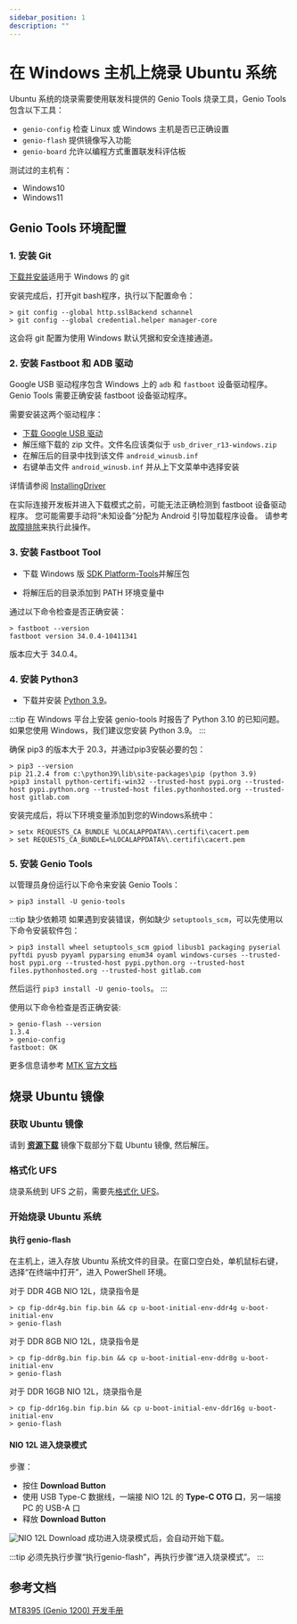 ```yaml
---
sidebar_position: 1
description: ""
---
```


# 在 Windows 主机上烧录 Ubuntu 系统

Ubuntu 系统的烧录需要使用联发科提供的 Genio Tools 烧录工具，Genio Tools 包含以下工具：

- `genio-config` 检查 Linux 或 Windows 主机是否已正确设置
- `genio-flash` 提供镜像写入功能
- `genio-board` 允许以编程方式重置联发科评估板

测试过的主机有：

- Windows10
- Windows11

## Genio Tools 环境配置

### 1. 安装 Git

[下载并安装](https://gitforwindows.org/)适用于 Windows 的 git

安装完成后，打开git bash程序，执行以下配置命令：

```
> git config --global http.sslBackend schannel
> git config --global credential.helper manager-core
```

这会将 git 配置为使用 Windows 默认凭据和安全连接通道。

### 2. 安装 Fastboot 和 ADB 驱动

Google USB 驱动程序包含 Windows 上的 `adb` 和 `fastboot` 设备驱动程序。Genio Tools 需要正确安装 fastboot 设备驱动程序。

需要安装这两个驱动程序：

- [下载 Google USB 驱动](https://developer.android.com/studio/run/win-usb)
- 解压缩下载的 zip 文件。文件名应该类似于 `usb_driver_r13-windows.zip`
- 在解压后的目录中找到该文件 `android_winusb.inf`
- 右键单击文件 `android_winusb.inf` 并从上下文菜单中选择安装

详情请参阅 [InstallingDriver](https://developer.android.com/studio/run/oem-usb#InstallingDriver)

在实际连接开发板并进入下载模式之前，可能无法正确检测到 fastboot 设备驱动程序。 您可能需要手动将“未知设备”分配为 Android 引导加载程序设备。 请参考[故障排除](https://mediatek.gitlab.io/aiot/doc/aiot-dev-guide/master/sw/yocto/get-started/flash/flash-troubleshoot-windows.html#missing-yocto-driver)来执行此操作。

### 3. 安装 Fastboot Tool

- 下载 Windows 版 [SDK Platform-Tools](https://developer.android.com/studio/releases/platform-tools)并解压包

- 将解压后的目录添加到 PATH 环境变量中

通过以下命令检查是否正确安装：

```
> fastboot --version
fastboot version 34.0.4-10411341
```

版本应大于 34.0.4。

### 4. 安装 Python3

- 下载并安装 [Python 3.9](https://www.python.org/downloads/release/python-3912/)。

:::tip
在 Windows 平台上安装 genio-tools 时报告了 Python 3.10 的已知问题。如果您使用 Windows，我们建议您安装 Python 3.9。
:::

确保 pip3 的版本大于 20.3，并通过pip3安裝必要的包：

```
> pip3 --version
pip 21.2.4 from c:\python39\lib\site-packages\pip (python 3.9)
>pip3 install python-certifi-win32 --trusted-host pypi.org --trusted-host pypi.python.org --trusted-host files.pythonhosted.org --trusted-host gitlab.com
```

安装完成后，将以下环境变量添加到您的Windows系统中：

```
> setx REQUESTS_CA_BUNDLE %LOCALAPPDATA%\.certifi\cacert.pem
> set REQUESTS_CA_BUNDLE=%LOCALAPPDATA%\.certifi\cacert.pem
```

### 5. 安装 Genio Tools

以管理员身份运行以下命令来安装 Genio Tools：

```
> pip3 install -U genio-tools
```

:::tip
缺少依赖项
如果遇到安装错误，例如缺少 `setuptools_scm`，可以先使用以下命令安装软件包：

```
> pip3 install wheel setuptools_scm gpiod libusb1 packaging pyserial pyftdi pyusb pyyaml pyparsing enum34 oyaml windows-curses --trusted-host pypi.org --trusted-host pypi.python.org --trusted-host files.pythonhosted.org --trusted-host gitlab.com
```

然后运行 `​​pip3 install -U genio-tools`。
:::

使用以下命令检查是否正确安装:

```
> genio-flash --version
1.3.4
> genio-config
fastboot: OK
```

更多信息请参考 [MTK 官方文档](https://mediatek.gitlab.io/aiot/doc/aiot-dev-guide/master/sw/yocto/get-started/env-setup/flash-env-windows.html#install-genio-tools)

## 烧录 Ubuntu 镜像

### 获取 Ubuntu 镜像

请到 [**资源下载**](../download) 镜像下载部分下载 Ubuntu 镜像, 然后解压。

### 格式化 UFS

烧录系统到 UFS 之前，需要先[格式化 UFS](./format-ufs)。

### 开始烧录 Ubuntu 系统

#### 执行 genio-flash

在主机上，进入存放 Ubuntu 系统文件的目录。在窗口空白处，单机鼠标右键，选择“在终端中打开”，进入 PowerShell 环境。

对于 DDR 4GB NIO 12L，烧录指令是

```
> cp fip-ddr4g.bin fip.bin && cp u-boot-initial-env-ddr4g u-boot-initial-env
> genio-flash
```

对于 DDR 8GB NIO 12L，烧录指令是

```
> cp fip-ddr8g.bin fip.bin && cp u-boot-initial-env-ddr8g u-boot-initial-env
> genio-flash
```

对于 DDR 16GB NIO 12L，烧录指令是

```
> cp fip-ddr16g.bin fip.bin && cp u-boot-initial-env-ddr16g u-boot-initial-env
> genio-flash
```

#### NIO 12L 进入烧录模式

步骤：

- 按住 **Download Button**
- 使用 USB Type-C 数据线，一端接 NIO 12L 的 **Type-C OTG 口**，另一端接 PC 的 USB-A 口
- 释放 **Download Button**

![NIO 12L Download](/img/nio/nio12l/n12l_download.webp)
成功进入烧录模式后，会自动开始下载。

:::tip
必须先执行步骤“执行genio-flash”，再执行步骤“进入烧录模式”。
:::

## 参考文档

[MT8395 (Genio 1200) 开发手册](https://mediatek.gitlab.io/aiot/doc/aiot-dev-guide/master/hw/mt8395-soc.html)
